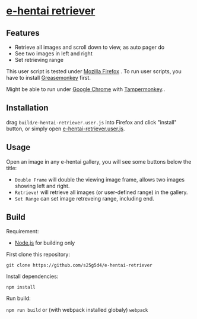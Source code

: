 [e-hentai retriever](https://github.com/s25g5d4/e-hentai-retriever)
===========================================

## Features

- Retrieve all images and scroll down to view, as auto pager do
- See two images in left and right
- Set retrieving range

This user script is tested under [Mozilla Firefox](https://www.mozilla.org/)
. To run user scripts, you have to install [Greasemonkey](https://addons.mozilla.org/zh-tw/firefox/addon/greasemonkey/)
first.

Might be able to run under [Google Chrome](http://www.google.com/chrome/) with [Tampermonkey](https://chrome.google.com/webstore/detail/tampermonkey/dhdgffkkebhmkfjojejmpbldmpobfkfo)..

## Installation

drag `build/e-hentai-retriever.user.js` into Firefox and click "install" button,
or simply open [e-hentai-retriever.user.js](https://raw.githubusercontent.com/s25g5d4/e-hentai-retriever/latest/e-hentai-retriever.user.js).

## Usage

Open an image in any e-hentai gallery, you will see some buttons below the
title:

-   `Double Frame` will double the viewing image frame, allows two images showing
    left and right.
-   `Retrieve!` will retrieve all images (or user-defined range) in the gallery.
-   `Set Range` can set image retreveing range, including end.

## Build

Requirement:

- [Node.js](https://nodejs.org/en/) for building only

First clone this repository:

`git clone https://github.com/s25g5d4/e-hentai-retriever`

Install dependencies:

`npm install`

Run build:

`npm run build` or (with webpack installed globaly) `webpack`
